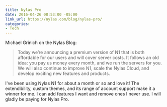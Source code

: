 ```yaml
---
title: Nylas Pro
date: 2016-04-26 08:53:00 -05:00
link_url: https://nylas.com/blog/nylas-pro/
categories:
- Tech
---
```


Michael Grinich on the Nylas Blog:

> Today we’re announcing a premium version of N1 that is both affordable for our users and will cover server costs. It follows an old idea: you pay us money every month, and we run the servers for you. We will also continue to improve N1, scale the Nylas Cloud, and develop exciting new features and products.

I've been using Nylas N1 for about a month or so and love it! The extendibility, custom themes, and its range of account support make it a winner for me. I can add features I want and remove ones I never use. I will gladly be paying for Nylas Pro.
